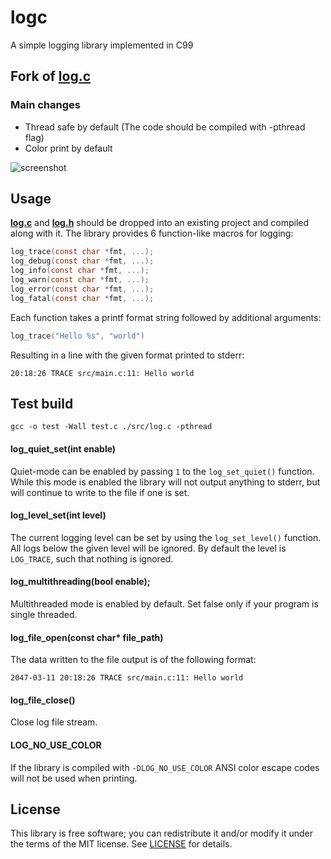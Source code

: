 # logc
A simple logging library implemented in C99

## Fork of [log.c](https://github.com/rxi/log.c)
### Main changes
- Thread safe by default (The code should be compiled with -pthread flag)
- Color print by default

![screenshot](https://cloud.githubusercontent.com/assets/3920290/23831970/a2415e96-0723-11e7-9886-f8f5d2de60fe.png)


## Usage
**[log.c](src/log.c?raw=1)** and **[log.h](src/log.h?raw=1)** should be dropped
into an existing project and compiled along with it. The library provides 6
function-like macros for logging:

```c
log_trace(const char *fmt, ...);
log_debug(const char *fmt, ...);
log_info(const char *fmt, ...);
log_warn(const char *fmt, ...);
log_error(const char *fmt, ...);
log_fatal(const char *fmt, ...);
```

Each function takes a printf format string followed by additional arguments:

```c
log_trace("Hello %s", "world")
```

Resulting in a line with the given format printed to stderr:

```
20:18:26 TRACE src/main.c:11: Hello world
```

## Test build
```
gcc -o test -Wall test.c ./src/log.c -pthread
```

#### log_quiet_set(int enable)
Quiet-mode can be enabled by passing `1` to the `log_set_quiet()` function.
While this mode is enabled the library will not output anything to stderr, but
will continue to write to the file if one is set.


#### log_level_set(int level)
The current logging level can be set by using the `log_set_level()` function.
All logs below the given level will be ignored. By default the level is
`LOG_TRACE`, such that nothing is ignored.

#### log_multithreading(bool enable);
Multithreaded mode is enabled by default.
Set false only if your program is single threaded.

#### log_file_open(const char* file_path)
The data written to the file output is of the following format:

```
2047-03-11 20:18:26 TRACE src/main.c:11: Hello world
```

#### log_file_close()
Close log file stream.

#### LOG_NO_USE_COLOR
If the library is compiled with `-DLOG_NO_USE_COLOR` ANSI color escape codes will
not be used when printing.


## License
This library is free software; you can redistribute it and/or modify it under
the terms of the MIT license. See [LICENSE](LICENSE) for details.
